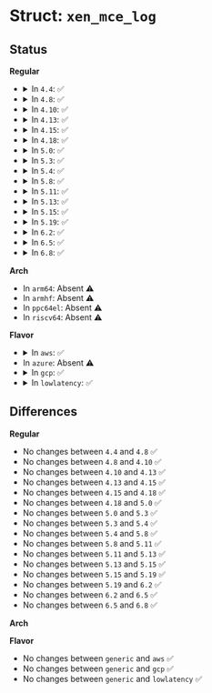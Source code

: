# Struct: <code>xen_mce_log</code>

## Status
<b>Regular</b>
<ul>
<li>
<details>
<summary>In <code>4.4</code>: ✅</summary>

```c
struct xen_mce_log {
    char signature[12];
    unsigned int len;
    unsigned int next;
    unsigned int flags;
    unsigned int recordlen;
    struct xen_mce entry[32];
};
```
</details>
</li>
<li>
<details>
<summary>In <code>4.8</code>: ✅</summary>

```c
struct xen_mce_log {
    char signature[12];
    unsigned int len;
    unsigned int next;
    unsigned int flags;
    unsigned int recordlen;
    struct xen_mce entry[32];
};
```
</details>
</li>
<li>
<details>
<summary>In <code>4.10</code>: ✅</summary>

```c
struct xen_mce_log {
    char signature[12];
    unsigned int len;
    unsigned int next;
    unsigned int flags;
    unsigned int recordlen;
    struct xen_mce entry[32];
};
```
</details>
</li>
<li>
<details>
<summary>In <code>4.13</code>: ✅</summary>

```c
struct xen_mce_log {
    char signature[12];
    unsigned int len;
    unsigned int next;
    unsigned int flags;
    unsigned int recordlen;
    struct xen_mce entry[32];
};
```
</details>
</li>
<li>
<details>
<summary>In <code>4.15</code>: ✅</summary>

```c
struct xen_mce_log {
    char signature[12];
    unsigned int len;
    unsigned int next;
    unsigned int flags;
    unsigned int recordlen;
    struct xen_mce entry[32];
};
```
</details>
</li>
<li>
<details>
<summary>In <code>4.18</code>: ✅</summary>

```c
struct xen_mce_log {
    char signature[12];
    unsigned int len;
    unsigned int next;
    unsigned int flags;
    unsigned int recordlen;
    struct xen_mce entry[32];
};
```
</details>
</li>
<li>
<details>
<summary>In <code>5.0</code>: ✅</summary>

```c
struct xen_mce_log {
    char signature[12];
    unsigned int len;
    unsigned int next;
    unsigned int flags;
    unsigned int recordlen;
    struct xen_mce entry[32];
};
```
</details>
</li>
<li>
<details>
<summary>In <code>5.3</code>: ✅</summary>

```c
struct xen_mce_log {
    char signature[12];
    unsigned int len;
    unsigned int next;
    unsigned int flags;
    unsigned int recordlen;
    struct xen_mce entry[32];
};
```
</details>
</li>
<li>
<details>
<summary>In <code>5.4</code>: ✅</summary>

```c
struct xen_mce_log {
    char signature[12];
    unsigned int len;
    unsigned int next;
    unsigned int flags;
    unsigned int recordlen;
    struct xen_mce entry[32];
};
```
</details>
</li>
<li>
<details>
<summary>In <code>5.8</code>: ✅</summary>

```c
struct xen_mce_log {
    char signature[12];
    unsigned int len;
    unsigned int next;
    unsigned int flags;
    unsigned int recordlen;
    struct xen_mce entry[32];
};
```
</details>
</li>
<li>
<details>
<summary>In <code>5.11</code>: ✅</summary>

```c
struct xen_mce_log {
    char signature[12];
    unsigned int len;
    unsigned int next;
    unsigned int flags;
    unsigned int recordlen;
    struct xen_mce entry[32];
};
```
</details>
</li>
<li>
<details>
<summary>In <code>5.13</code>: ✅</summary>

```c
struct xen_mce_log {
    char signature[12];
    unsigned int len;
    unsigned int next;
    unsigned int flags;
    unsigned int recordlen;
    struct xen_mce entry[32];
};
```
</details>
</li>
<li>
<details>
<summary>In <code>5.15</code>: ✅</summary>

```c
struct xen_mce_log {
    char signature[12];
    unsigned int len;
    unsigned int next;
    unsigned int flags;
    unsigned int recordlen;
    struct xen_mce entry[32];
};
```
</details>
</li>
<li>
<details>
<summary>In <code>5.19</code>: ✅</summary>

```c
struct xen_mce_log {
    char signature[12];
    unsigned int len;
    unsigned int next;
    unsigned int flags;
    unsigned int recordlen;
    struct xen_mce entry[32];
};
```
</details>
</li>
<li>
<details>
<summary>In <code>6.2</code>: ✅</summary>

```c
struct xen_mce_log {
    char signature[12];
    unsigned int len;
    unsigned int next;
    unsigned int flags;
    unsigned int recordlen;
    struct xen_mce entry[32];
};
```
</details>
</li>
<li>
<details>
<summary>In <code>6.5</code>: ✅</summary>

```c
struct xen_mce_log {
    char signature[12];
    unsigned int len;
    unsigned int next;
    unsigned int flags;
    unsigned int recordlen;
    struct xen_mce entry[32];
};
```
</details>
</li>
<li>
<details>
<summary>In <code>6.8</code>: ✅</summary>

```c
struct xen_mce_log {
    char signature[12];
    unsigned int len;
    unsigned int next;
    unsigned int flags;
    unsigned int recordlen;
    struct xen_mce entry[32];
};
```
</details>
</li>
</ul>
<b>Arch</b>
<ul>
<li>
In <code>arm64</code>: Absent ⚠️
</li>
<li>
In <code>armhf</code>: Absent ⚠️
</li>
<li>
In <code>ppc64el</code>: Absent ⚠️
</li>
<li>
In <code>riscv64</code>: Absent ⚠️
</li>
</ul>
<b>Flavor</b>
<ul>
<li>
<details>
<summary>In <code>aws</code>: ✅</summary>

```c
struct xen_mce_log {
    char signature[12];
    unsigned int len;
    unsigned int next;
    unsigned int flags;
    unsigned int recordlen;
    struct xen_mce entry[32];
};
```
</details>
</li>
<li>
In <code>azure</code>: Absent ⚠️
</li>
<li>
<details>
<summary>In <code>gcp</code>: ✅</summary>

```c
struct xen_mce_log {
    char signature[12];
    unsigned int len;
    unsigned int next;
    unsigned int flags;
    unsigned int recordlen;
    struct xen_mce entry[32];
};
```
</details>
</li>
<li>
<details>
<summary>In <code>lowlatency</code>: ✅</summary>

```c
struct xen_mce_log {
    char signature[12];
    unsigned int len;
    unsigned int next;
    unsigned int flags;
    unsigned int recordlen;
    struct xen_mce entry[32];
};
```
</details>
</li>
</ul>

## Differences
<b>Regular</b>
<ul>
<li>
No changes between <code>4.4</code> and <code>4.8</code> ✅
</li>
<li>
No changes between <code>4.8</code> and <code>4.10</code> ✅
</li>
<li>
No changes between <code>4.10</code> and <code>4.13</code> ✅
</li>
<li>
No changes between <code>4.13</code> and <code>4.15</code> ✅
</li>
<li>
No changes between <code>4.15</code> and <code>4.18</code> ✅
</li>
<li>
No changes between <code>4.18</code> and <code>5.0</code> ✅
</li>
<li>
No changes between <code>5.0</code> and <code>5.3</code> ✅
</li>
<li>
No changes between <code>5.3</code> and <code>5.4</code> ✅
</li>
<li>
No changes between <code>5.4</code> and <code>5.8</code> ✅
</li>
<li>
No changes between <code>5.8</code> and <code>5.11</code> ✅
</li>
<li>
No changes between <code>5.11</code> and <code>5.13</code> ✅
</li>
<li>
No changes between <code>5.13</code> and <code>5.15</code> ✅
</li>
<li>
No changes between <code>5.15</code> and <code>5.19</code> ✅
</li>
<li>
No changes between <code>5.19</code> and <code>6.2</code> ✅
</li>
<li>
No changes between <code>6.2</code> and <code>6.5</code> ✅
</li>
<li>
No changes between <code>6.5</code> and <code>6.8</code> ✅
</li>
</ul>
<b>Arch</b>
<ul>
</ul>
<b>Flavor</b>
<ul>
<li>
No changes between <code>generic</code> and <code>aws</code> ✅
</li>
<li>
No changes between <code>generic</code> and <code>gcp</code> ✅
</li>
<li>
No changes between <code>generic</code> and <code>lowlatency</code> ✅
</li>
</ul>
